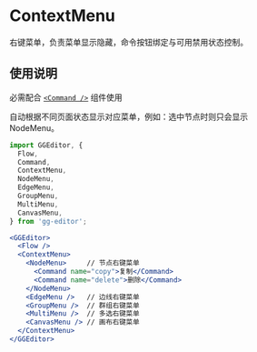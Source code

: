 # ContextMenu

右键菜单，负责菜单显示隐藏，命令按钮绑定与可用禁用状态控制。

## 使用说明

必需配合 [`<Command />`](command.zh-CN.md) 组件使用

自动根据不同页面状态显示对应菜单，例如：选中节点时则只会显示 NodeMenu。

```jsx
import GGEditor, {
  Flow,
  Command,
  ContextMenu,
  NodeMenu,
  EdgeMenu,
  GroupMenu,
  MultiMenu,
  CanvasMenu,
} from 'gg-editor';

<GGEditor>
  <Flow />
  <ContextMenu>
    <NodeMenu>     // 节点右键菜单
      <Command name="copy">复制</Command>
      <Command name="delete">删除</Command>
    </NodeMenu>
    <EdgeMenu />   // 边线右键菜单
    <GroupMenu />  // 群组右键菜单
    <MultiMenu />  // 多选右键菜单
    <CanvasMenu /> // 画布右键菜单
  </ContextMenu>
</GGEditor>
```